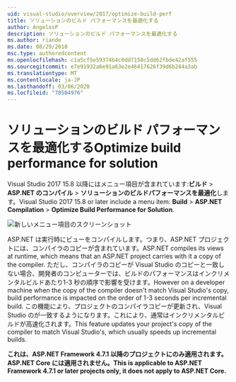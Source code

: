 ```yaml
---
uid: visual-studio/overview/2017/optimize-build-perf
title: ソリューションのビルド パフォーマンスを最適化する
author: AngelosP
description: ソリューションのビルド パフォーマンスを最適化する
ms.author: riande
ms.date: 08/29/2018
msc.type: authoredcontent
ms.openlocfilehash: c1a5cf5e59374b4c0dd7150c5dd62fbde42af555
ms.sourcegitcommit: e7e91932a6e91a63e2e46417626f39d6b244a3ab
ms.translationtype: MT
ms.contentlocale: ja-JP
ms.lasthandoff: 03/06/2020
ms.locfileid: "78504976"
---
```

# <a name="optimize-build-performance-for-solution"></a><span data-ttu-id="45ba0-103">ソリューションのビルド パフォーマンスを最適化する</span><span class="sxs-lookup"><span data-stu-id="45ba0-103">Optimize build performance for solution</span></span>

<span data-ttu-id="45ba0-104">Visual Studio 2017 15.8 以降にはメニュー項目が含まれています:**ビルド** > **ASP.NET のコンパイル** > **ソリューションのビルドパフォーマンスを最適化**します。</span><span class="sxs-lookup"><span data-stu-id="45ba0-104">Visual Studio 2017 15.8 or later include a menu item: **Build** > **ASP.NET Compilation** > **Optimize Build Performance for Solution**.</span></span>

![新しいメニュー項目のスクリーンショット](optimize-build-perf/_static/optimize-build-performance-for-solution.png)

<span data-ttu-id="45ba0-106">ASP.NET は実行時にビューをコンパイルします。つまり、ASP.NET プロジェクトには、コンパイラのコピーが含まれています。</span><span class="sxs-lookup"><span data-stu-id="45ba0-106">ASP.NET compiles its views at runtime, which means that an ASP.NET project carries with it a copy of the compiler.</span></span> <span data-ttu-id="45ba0-107">ただし、コンパイラのコピーが Visual Studio のコピーと一致しない場合、開発者のコンピューターでは、ビルドのパフォーマンスはインクリメンタルビルドあたり1-3 秒の順序で影響を受けます。</span><span class="sxs-lookup"><span data-stu-id="45ba0-107">However on a developer machine when the copy of the compiler doesn't match Visual Studio's copy, build performance is impacted on the order of 1-3 seconds per incremental build.</span></span> <span data-ttu-id="45ba0-108">この機能により、プロジェクトのコンパイラコピーが更新され、Visual Studio のが一致するようになります。これにより、通常はインクリメンタルビルドが高速化されます。</span><span class="sxs-lookup"><span data-stu-id="45ba0-108">This feature updates your project's copy of the compiler to match Visual Studio's, which usually speeds up incremental builds.</span></span>

<span data-ttu-id="45ba0-109">**これは、ASP.NET Framework 4.7.1 以降のプロジェクトにのみ適用されます。 ASP.NET Core には適用されません。**</span><span class="sxs-lookup"><span data-stu-id="45ba0-109">**This is applicable to ASP.NET Framework 4.7.1 or later projects only, it does not apply to ASP.NET Core.**</span></span>

